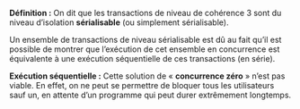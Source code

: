 **Définition :**
On dit que les transactions de niveau de cohérence 3 sont du niveau d’isolation **sérialisable** (ou simplement sérialisable).

Un ensemble de transactions de niveau sérialisable est dû au fait qu’il est possible de montrer que l’exécution de cet ensemble en concurrence est équivalente à une exécution séquentielle de ces
transactions (en série).

**Exécution séquentielle :**
Cette solution de « **concurrence zéro** » n’est pas viable. En effet, on ne peut se permettre de bloquer tous les utilisateurs sauf un, en attente d’un programme qui peut durer extrêmement longtemps.